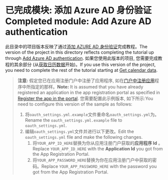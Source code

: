 # <a name="completed-module-add-azure-ad-authentication"></a><span data-ttu-id="c50af-101">已完成模块: 添加 Azure AD 身份验证</span><span class="sxs-lookup"><span data-stu-id="c50af-101">Completed module: Add Azure AD authentication</span></span>

<span data-ttu-id="c50af-102">此目录中的项目版本反映了通过[添加 AZURE AD 身份验证](https://docs.microsoft.com/graph/training/python-tutorial?tutorial-step=3)完成教程。</span><span class="sxs-lookup"><span data-stu-id="c50af-102">The version of the project in this directory reflects completing the tutorial up through [Add Azure AD authentication](https://docs.microsoft.com/graph/training/python-tutorial?tutorial-step=3).</span></span> <span data-ttu-id="c50af-103">如果您使用此版本的项目, 您需要完成教程的其余部分 (从[获取日历数据](https://docs.microsoft.com/graph/training/python-tutorial?tutorial-step=4)开始)。</span><span class="sxs-lookup"><span data-stu-id="c50af-103">If you use this version of the project, you need to complete the rest of the tutorial starting at [Get calendar data](https://docs.microsoft.com/graph/training/python-tutorial?tutorial-step=4).</span></span>

> <span data-ttu-id="c50af-104">**注意:** 假定您已在应用注册门户中注册了应用程序, 如在[门户中注册应用](https://docs.microsoft.com/graph/training/python-tutorial?tutorial-step=2)程序中所指定的那样。</span><span class="sxs-lookup"><span data-stu-id="c50af-104">**Note:** It is assumed that you have already registered an application in the app registration portal as specified in [Register the app in the portal](https://docs.microsoft.com/graph/training/python-tutorial?tutorial-step=2).</span></span> <span data-ttu-id="c50af-105">您需要配置此示例版本, 如下所示:</span><span class="sxs-lookup"><span data-stu-id="c50af-105">You need to configure this version of the sample as follows:</span></span>
>
> 1. <span data-ttu-id="c50af-106">将`oauth_settings.yml.example`文件重命名`oauth_settings.yml`为。</span><span class="sxs-lookup"><span data-stu-id="c50af-106">Rename the `oauth_settings.yml.example` file to `oauth_settings.yml`.</span></span>
> 1. <span data-ttu-id="c50af-107">编辑`oauth_settings.yml`文件并进行以下更改。</span><span class="sxs-lookup"><span data-stu-id="c50af-107">Edit the `oauth_settings.yml` file and make the following changes.</span></span>
>     1. <span data-ttu-id="c50af-108">将`YOUR_APP_ID_HERE`替换为你从应用注册门户获取的**应用程序 Id** 。</span><span class="sxs-lookup"><span data-stu-id="c50af-108">Replace `YOUR_APP_ID_HERE` with the **Application Id** you got from the App Registration Portal.</span></span>
>     1. <span data-ttu-id="c50af-109">将`YOUR_APP_PASSWORD_HERE`替换为你在应用注册门户中获取的密码。</span><span class="sxs-lookup"><span data-stu-id="c50af-109">Replace `YOUR_APP_PASSWORD_HERE` with the password you got from the App Registration Portal.</span></span>